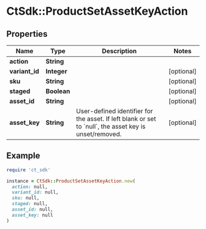 # CtSdk::ProductSetAssetKeyAction

## Properties

| Name | Type | Description | Notes |
| ---- | ---- | ----------- | ----- |
| **action** | **String** |  |  |
| **variant_id** | **Integer** |  | [optional] |
| **sku** | **String** |  | [optional] |
| **staged** | **Boolean** |  | [optional] |
| **asset_id** | **String** |  | [optional] |
| **asset_key** | **String** | User-defined identifier for the asset. If left blank or set to &#x60;null&#x60;, the asset key is unset/removed. | [optional] |

## Example

```ruby
require 'ct_sdk'

instance = CtSdk::ProductSetAssetKeyAction.new(
  action: null,
  variant_id: null,
  sku: null,
  staged: null,
  asset_id: null,
  asset_key: null
)
```


